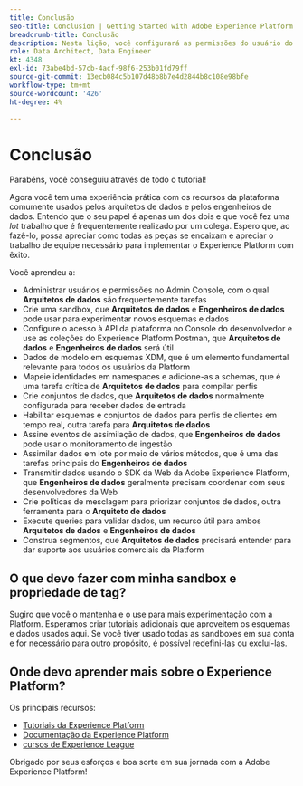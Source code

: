 ```yaml
---
title: Conclusão
seo-title: Conclusion | Getting Started with Adobe Experience Platform for Data Architects and Data Engineers
breadcrumb-title: Conclusão
description: Nesta lição, você configurará as permissões do usuário do Adobe Experience Platform usando o Adobe Admin Console.
role: Data Architect, Data Engineer
kt: 4348
exl-id: 73abe4bd-57cb-4acf-98f6-253b01fd79ff
source-git-commit: 13ecb084c5b107d48b8b7e4d2844b8c108e98bfe
workflow-type: tm+mt
source-wordcount: '426'
ht-degree: 4%

---
```


# Conclusão

<!--5min-->

Parabéns, você conseguiu através de todo o tutorial!

Agora você tem uma experiência prática com os recursos da plataforma comumente usados pelos arquitetos de dados e pelos engenheiros de dados. Entendo que o seu papel é apenas um dos dois e que você fez uma _lot_ trabalho que é frequentemente realizado por um colega. Espero que, ao fazê-lo, possa apreciar como todas as peças se encaixam e apreciar o trabalho de equipe necessário para implementar o Experience Platform com êxito.

Você aprendeu a:

* Administrar usuários e permissões no Admin Console, com o qual **Arquitetos de dados** são frequentemente tarefas
* Crie uma sandbox, que **Arquitetos de dados** e **Engenheiros de dados** pode usar para experimentar novos esquemas e dados
* Configure o acesso à API da plataforma no Console do desenvolvedor e use as coleções do Experience Platform Postman, que **Arquitetos de dados** e **Engenheiros de dados** será útil
* Dados de modelo em esquemas XDM, que é um elemento fundamental relevante para todos os usuários da Platform
* Mapeie identidades em namespaces e adicione-as a schemas, que é uma tarefa crítica de **Arquitetos de dados** para compilar perfis
* Crie conjuntos de dados, que **Arquitetos de dados** normalmente configurada para receber dados de entrada
* Habilitar esquemas e conjuntos de dados para perfis de clientes em tempo real, outra tarefa para **Arquitetos de dados**
* Assine eventos de assimilação de dados, que **Engenheiros de dados** pode usar o monitoramento de ingestão
* Assimilar dados em lote por meio de vários métodos, que é uma das tarefas principais do **Engenheiros de dados**
* Transmitir dados usando o SDK da Web da Adobe Experience Platform, que **Engenheiros de dados** geralmente precisam coordenar com seus desenvolvedores da Web
* Crie políticas de mesclagem para priorizar conjuntos de dados, outra ferramenta para o **Arquiteto de dados**
* Execute queries para validar dados, um recurso útil para ambos **Arquitetos de dados** e **Engenheiros de dados**
* Construa segmentos, que **Arquitetos de dados** precisará entender para dar suporte aos usuários comerciais da Platform



## O que devo fazer com minha sandbox e propriedade de tag?

Sugiro que você o mantenha e o use para mais experimentação com a Platform. Esperamos criar tutoriais adicionais que aproveitem os esquemas e dados usados aqui. Se você tiver usado todas as sandboxes em sua conta e for necessário para outro propósito, é possível redefini-las ou excluí-las.

## Onde devo aprender mais sobre o Experience Platform?

Os principais recursos:

* [Tutoriais da Experience Platform](https://experienceleague.adobe.com/docs/platform-learn/comprehensive-technical-tutorial/overview.html)
* [Documentação da Experience Platform](https://experienceleague.adobe.com/docs/experience-platform/landing/home.html?lang=pt-BR)
* [cursos de Experience League](https://experienceleague.adobe.com/?lang=pt-BR#dashboard/learning)

Obrigado por seus esforços e boa sorte em sua jornada com a Adobe Experience Platform!
